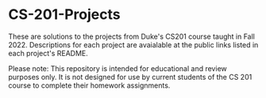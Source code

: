 # CS-201-Projects

These are solutions to the projects from Duke's CS201 course taught in Fall 2022. Descriptions for each project are avaialable at the public links listed in each project's README. 

Please note: This repository is intended for educational and review purposes only. It is not designed for use by current students of the CS 201 course to complete their homework assignments.